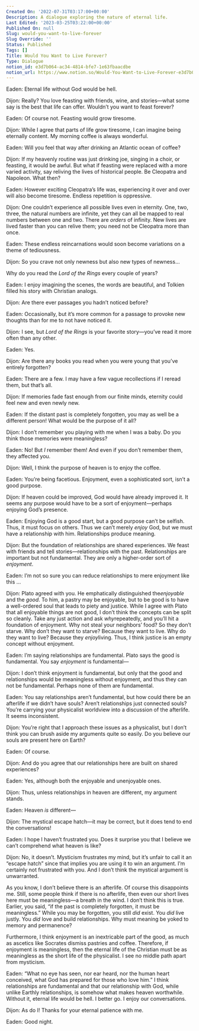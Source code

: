 ```yaml
---
Created On: '2022-07-31T03:17:00+00:00'
Description: A dialogue exploring the nature of eternal life.
Last Edited: '2023-03-25T03:22:00+00:00'
Published On: null
Slug: would-you-want-to-live-forever
Slug Override: ''
Status: Published
Tags: []
Title: Would You Want to Live Forever?
Type: Dialogue
notion_id: e3d7b064-ac34-4814-bfe7-1e63fbaacdbe
notion_url: https://www.notion.so/Would-You-Want-to-Live-Forever-e3d7b064ac344814bfe71e63fbaacdbe
---
```

<p><span class="sc">Eaden:</span> Eternal life without God would be hell.</p>
<p><span class="sc">Dijon:</span> Really? You love feasting with friends, wine, and stories—what some say is the best that life can offer. Wouldn’t you want to feast forever?</p>
<p><span class="sc">Eaden:</span> Of course not. Feasting would grow tiresome.</p>
<p><span class="sc">Dijon:</span> While I agree that parts of life grow tiresome, I can imagine being eternally content. My morning coffee is always wonderful.</p>
<p><span class="sc">Eaden:</span> Will you feel that way after drinking an Atlantic ocean of coffee?</p>
<p><span class="sc">Dijon:</span> If my heavenly routine was just drinking joe, singing in a choir, or feasting, it would be awful. But what if feasting were replaced with a more varied activity, say reliving the lives of historical people. Be Cleopatra and Napoleon. What then?</p>
<p><span class="sc">Eaden:</span> However exciting Cleopatra’s life was, experiencing it over and over will also become tiresome. Endless repetition is oppressive.</p>
<p><span class="sc">Dijon:</span> One couldn’t experience all possible lives even in eternity. One, two, three, the natural numbers are infinite, yet they can all be mapped to real numbers between one and two. There are <em>orders</em> of infinity. New lives are lived faster than you can relive them; you need not be Cleopatra more than once.</p>
<p><span class="sc">Eaden:</span> These endless reincarnations would soon become variations on a theme of tediousness.</p>
<p><span class="sc">Dijon:</span> So you crave not only newness but also new types of newness…</p>
<p>Why do you read the <em>Lord of the Rings</em> every couple of years?</p>
<p><span class="sc">Eaden:</span> I enjoy imagining the scenes, the words are beautiful, and Tolkien filled his story with Christian analogs.</p>
<p><span class="sc">Dijon:</span> Are there ever passages you hadn’t noticed before?</p>
<p><span class="sc">Eaden:</span> Occasionally, but it’s more common for a passage to provoke new thoughts than for me to not have noticed it.</p>
<p><span class="sc">Dijon:</span> I see, but <em>Lord of the Rings</em> is your favorite story—you’ve read it more often than any other.</p>
<p><span class="sc">Eaden:</span> Yes.</p>
<p><span class="sc">Dijon:</span> Are there any books you read when you were young that you’ve entirely forgotten?</p>
<p><span class="sc">Eaden:</span> There are a few. I may have a few vague recollections if I reread them, but that’s all.</p>
<p><span class="sc">Dijon:</span> If memories fade fast enough from our finite minds, eternity could feel new and even newly new.</p>
<p><span class="sc">Eaden:</span> If the distant past is completely forgotten, you may as well be a different person! What would be the purpose of it all?</p>
<p><span class="sc">Dijon:</span> I don’t remember you playing with me when I was a baby. Do you think those memories were meaningless?</p>
<p><span class="sc">Eaden:</span> No! But <em>I</em> remember them! And even if you don’t remember them, they affected you.</p>
<p><span class="sc">Dijon:</span> Well, I think the purpose of heaven is to enjoy the coffee.</p>
<p><span class="sc">Eaden:</span> You’re being facetious. Enjoyment, even a sophisticated sort, isn’t a good purpose.</p>
<p><span class="sc">Dijon:</span> If heaven could be improved, God would have already improved it. It seems any purpose would have to be a sort of enjoyment—perhaps enjoying God’s presence.</p>
<p><span class="sc">Eaden:</span> Enjoying God is a good start, but a good purpose can’t be selfish. Thus, it must focus on others. Thus we can’t merely <em>enjoy</em> God, but we must have a relationship with him. Relationships produce meaning.</p>
<p><span class="sc">Dijon:</span> But the foundation of relationships are shared experiences. We feast with friends and tell stories—relationships with the past. Relationships are important but not fundamental. They are only a higher-order sort of <em>enjoyment</em>.</p>
<p><span class="sc">Eaden:</span> I’m not so sure you can reduce relationships to mere enjoyment like this …</p>
<p><span class="sc">Dijon:</span> Plato agreed with you. He emphatically distinguished the<em>enjoyable</em> and the <em>good</em>. To him, a pastry may be enjoyable, but to be good is to have a well-ordered soul that leads to piety and justice. While I agree with Plato that all enjoyable things are not good, I don’t think the concepts can be split so cleanly. Take any just action and ask <em>why</em>repeatedly, and you’ll hit a foundation of enjoyment. Why not steal your neighbors’ food? So they don’t starve. Why don’t they want to starve? Because they want to live. Why do they want to live? Because they <em>enjoy</em>living. Thus, I think justice is an empty concept without enjoyment.</p>
<p><span class="sc">Eaden:</span> I’m saying relationships are fundamental. Plato says the good is fundamental. You say <em>enjoyment</em> is fundamental—</p>
<p><span class="sc">Dijon:</span> I don’t think enjoyment is fundamental, but only that the good and relationships would be meaningless without enjoyment, and thus they can not be fundamental. Perhaps none of them are fundamental.</p>
<p><span class="sc">Eaden:</span> You say relationships aren’t fundamental, but how could there be an afterlife if we didn’t have souls? Aren’t relationships just connected souls? You’re carrying your physicalist worldview into a discussion of the afterlife. It seems inconsistent.</p>
<p><span class="sc">Dijon:</span> You’re right that I approach these issues as a physicalist, but I don’t think you can brush aside my arguments quite so easily. Do you believe our souls are present here on Earth?</p>
<p><span class="sc">Eaden:</span> Of course.</p>
<p><span class="sc">Dijon:</span> And do you agree that our relationships here are built on shared experiences?</p>
<p><span class="sc">Eaden:</span> Yes, although both the enjoyable and unenjoyable ones.</p>
<p><span class="sc">Dijon:</span> Thus, unless relationships in heaven are different, my argument stands.</p>
<p><span class="sc">Eaden:</span> Heaven <em>is</em> different—</p>
<p><span class="sc">Dijon:</span> The mystical escape hatch—it may be correct, but it does tend to end the conversations!</p>
<p><span class="sc">Eaden:</span> I hope I haven’t frustrated you. Does it surprise you that I believe we can’t comprehend what heaven is like?</p>
<p><span class="sc">Dijon:</span> No, it doesn’t. Mysticism frustrates my mind, but it’s unfair to call it an “escape hatch” since that implies you are using it to win an argument. I’m certainly not frustrated with you. And I don’t think the mystical argument is unwarranted.</p>
<p>As you know, I don’t believe there is an afterlife. Of course this disappoints me. Still, some people think if there is no afterlife, then even our short lives here must be meaningless—a breath in the wind. I don’t think this is true. Earlier, you said, “if the past is completely forgotten, it must be meaningless.” While you may be forgotten, you still <em>did</em> exist. You <em>did</em> live justly. You <em>did</em> love and build relationships. Why must meaning be yoked to memory and permanence?</p>
<p>Furthermore, I think enjoyment is an inextricable part of the good, as much as ascetics like Socrates dismiss pastries and coffee. Therefore, if enjoyment is meaningless, then the eternal life of the Christian must be as meaningless as the short life of the physicalist. I see no middle path apart from mysticism.</p>
<p><span class="sc">Eaden:</span> “What no eye has seen, nor ear heard, nor the human heart conceived, what God has prepared for those who love him.” I think relationships are fundamental and that our relationship with God, while unlike Earthly relationships, is somehow what makes heaven worthwhile. Without it, eternal life would be hell. I better go. I enjoy our conversations.</p>
<p><span class="sc">Dijon:</span> As do I! Thanks for your eternal patience with me.</p>
<p><span class="sc">Eaden:</span> Good night.</p>
